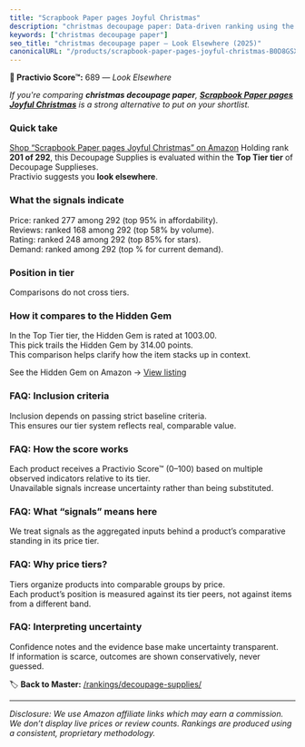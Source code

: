 ```yaml
---
title: "Scrapbook Paper pages Joyful Christmas"
description: "christmas decoupage paper: Data-driven ranking using the Practivio Score™. Positioned by quality, value, demand, findability, momentum."
keywords: ["christmas decoupage paper"]
seo_title: "christmas decoupage paper — Look Elsewhere (2025)"
canonicalURL: "/products/scrapbook-paper-pages-joyful-christmas-B0D8GSX4T3/"
---
```


**🚫 Practivio Score™:** 689 — _Look Elsewhere_


*If you're comparing **christmas decoupage paper**, **[Scrapbook Paper pages Joyful Christmas](https://www.amazon.com/dp/B0D8GSX4T3?tag=practivio-20)** is a strong alternative to put on your shortlist.*
### Quick take
[Shop “Scrapbook Paper pages Joyful Christmas” on Amazon](https://www.amazon.com/dp/B0D8GSX4T3?tag=practivio-20)
Holding rank **201 of 292**, this Decoupage Supplies is evaluated within the **Top Tier tier** of Decoupage Supplieses.  
Practivio suggests you **look elsewhere**.

### What the signals indicate
Price: ranked 277 among 292 (top 95% in affordability).  
Reviews: ranked 168 among 292 (top 58% by volume).  
Rating: ranked 248 among 292 (top 85% for stars).  
Demand: ranked  among 292 (top % for current demand).

### Position in tier
Comparisons do not cross tiers.

### How it compares to the Hidden Gem
In the Top Tier tier, the Hidden Gem is rated at 1003.00.  
This pick trails the Hidden Gem by 314.00 points.  
This comparison helps clarify how the item stacks up in context.  

See the Hidden Gem on Amazon → [View listing](https://www.amazon.com/dp/B07Y6RWHP1?tag=practivio-20)

### FAQ: Inclusion criteria
Inclusion depends on passing strict baseline criteria.  
This ensures our tier system reflects real, comparable value.

### FAQ: How the score works
Each product receives a Practivio Score™ (0–100) based on multiple observed indicators relative to its tier.  
Unavailable signals increase uncertainty rather than being substituted.

### FAQ: What “signals” means here
We treat signals as the aggregated inputs behind a product’s comparative standing in its price tier.

### FAQ: Why price tiers?
Tiers organize products into comparable groups by price.  
Each product’s position is measured against its tier peers, not against items from a different band.

### FAQ: Interpreting uncertainty
Confidence notes and the evidence base make uncertainty transparent.  
If information is scarce, outcomes are shown conservatively, never guessed.


🏷️ **Back to Master:** [/rankings/decoupage-supplies/](/rankings/decoupage-supplies/)

---
_Disclosure: We use Amazon affiliate links which may earn a commission. We don’t display live prices or review counts. Rankings are produced using a consistent, proprietary methodology._
